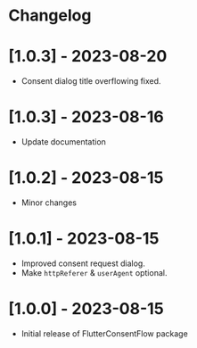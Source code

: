 # Changelog

# [1.0.3] - 2023-08-20
- Consent dialog title overflowing fixed.
# [1.0.3] - 2023-08-16
- Update documentation

# [1.0.2] - 2023-08-15
- Minor changes

# [1.0.1] - 2023-08-15

- Improved consent request dialog.
- Make `httpReferer` & `userAgent` optional.

# [1.0.0] - 2023-08-15

- Initial release of FlutterConsentFlow package
